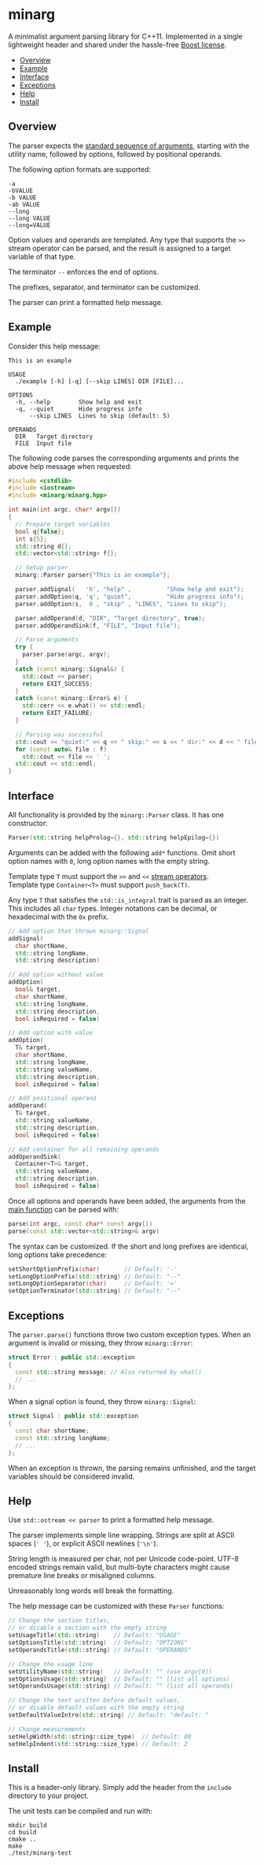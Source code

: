 minarg
======

A minimalist argument parsing library for C++11.
Implemented in a single lightweight header and
shared under the hassle-free [Boost license][boost].

- [Overview](#overview)
- [Example](#example)
- [Interface](#interface)
- [Exceptions](#exceptions)
- [Help](#help)
- [Install](#install)


Overview
--------

The parser expects the [standard sequence of arguments][posix],
starting with the utility name, followed by options,
followed by positional operands.

The following option formats are supported:

```
-a
-bVALUE
-b VALUE
-ab VALUE
--long
--long VALUE
--long=VALUE
```

Option values and operands are templated.
Any type that supports the `>>` stream operator can be parsed,
and the result is assigned to a target variable of that type.

The terminator `--` enforces the end of options.

The prefixes, separator, and terminator can be customized.

The parser can print a formatted help message.


Example
-------

Consider this help message:

```
This is an example

USAGE
  ./example [-h] [-q] [--skip LINES] DIR [FILE]...

OPTIONS
  -h, --help        Show help and exit
  -q, --quiet       Hide progress info
      --skip LINES  Lines to skip (default: 5)

OPERANDS
  DIR   Target directory
  FILE  Input file

```

The following code parses the corresponding arguments
and prints the above help message when requested:

```cpp
#include <cstdlib>
#include <iostream>
#include <minarg/minarg.hpp>

int main(int argc, char* argv[])
{
  // Prepare target variables
  bool q{false};
  int s{5};
  std::string d{};
  std::vector<std::string> f{};

  // Setup parser
  minarg::Parser parser{"This is an example"};

  parser.addSignal(   'h', "help" ,          "Show help and exit");
  parser.addOption(q, 'q', "quiet",          "Hide progress info");
  parser.addOption(s,  0 , "skip" , "LINES", "Lines to skip");

  parser.addOperand(d, "DIR", "Target directory", true);
  parser.addOperandSink(f, "FILE", "Input file");

  // Parse arguments
  try {
    parser.parse(argc, argv);
  }
  catch (const minarg::Signal&) {
    std::cout << parser;
    return EXIT_SUCCESS;
  }
  catch (const minarg::Error& e) {
    std::cerr << e.what() << std::endl;
    return EXIT_FAILURE;
  }

  // Parsing was successful
  std::cout << "quiet:" << q << " skip:" << s << " dir:" << d << " files:";
  for (const auto& file : f)
    std::cout << file << ' ';
  std::cout << std::endl;
}
```


Interface
---------

All functionality is provided by the `minarg::Parser` class.
It has one constructor:

```cpp
Parser(std::string helpProlog={}, std::string helpEpilog={})
```

Arguments can be added with the following `add*` functions.
Omit short option names with `0`, long option names with the empty string.

Template type `T` must support the `>>` and `<<` [stream operators][cppStream].\
Template type `Container<T>` must support `push_back(T)`.

Any type `T` that satisfies the `std::is_integral` trait
is parsed as an integer. This includes all `char` types.
Integer notations can be decimal, or hexadecimal with the `0x` prefix.

```cpp
// Add option that throws minarg::Signal
addSignal(
  char shortName,
  std::string longName,
  std::string description)

// Add option without value
addOption(
  bool& target,
  char shortName,
  std::string longName,
  std::string description,
  bool isRequired = false)

// Add option with value
addOption(
  T& target,
  char shortName,
  std::string longName,
  std::string valueName,
  std::string description,
  bool isRequired = false)

// Add positional operand
addOperand(
  T& target,
  std::string valueName,
  std::string description,
  bool isRequired = false)

// Add container for all remaining operands
addOperandSink(
  Container<T>& target,
  std::string valueName,
  std::string description,
  bool isRequired = false)
```

Once all options and operands have been added, the
arguments from the [main function][cppMain] can be parsed with:

```cpp
parse(int argc, const char* const argv[])
parse(const std::vector<std::string>& argv)
```

The syntax can be customized. If the short and long
prefixes are identical, long options take precedence:

```cpp
setShortOptionPrefix(char)       // Default: '-'
setLongOptionPrefix(std::string) // Default: "--"
setLongOptionSeparator(char)     // Default: '='
setOptionTerminator(std::string) // Default: "--"
```

Exceptions
----------

The `parser.parse()` functions throw two custom exception types.
When an argument is invalid or missing, they throw `minarg::Error`:

```cpp
struct Error : public std::exception
{
  const std::string message; // Also returned by what()
  // ...
};
```

When a signal option is found, they throw `minarg::Signal`:

```cpp
struct Signal : public std::exception
{
  const char shortName;
  const std::string longName;
  // ...
};
```

When an exception is thrown, the parsing remains unfinished,
and the target variables should be considered invalid.


Help
----

Use `std::ostream << parser` to print a formatted help message.

The parser implements simple line wrapping. Strings are split
at ASCII spaces (`' '`), or explicit ASCII newlines (`'\n'`).

String length is measured per char, not per Unicode code-point.
UTF-8 encoded strings remain valid, but multi-byte characters
might cause premature line breaks or misaligned columns.

Unreasonably long words will break the formatting.

The help message can be customized with these `Parser` functions:

```cpp
// Change the section titles,
// or disable a section with the empty string
setUsageTitle(std::string)    // Default: "USAGE"
setOptionsTitle(std::string)  // Default: "OPTIONS"
setOperandsTitle(std::string) // Default: "OPERANDS"

// Change the usage line
setUtilityName(std::string)   // Default: "" (use argv[0])
setOptionsUsage(std::string)  // Default: "" (list all options)
setOperandsUsage(std::string) // Default: "" (list all operands)

// Change the text written before default values,
// or disable default values with the empty string
setDefaultValueIntro(std::string) // Default: "default: "

// Change measurements
setHelpWidth(std::string::size_type)  // Default: 80
setHelpIndent(std::string::size_type) // Default: 2
```


Install
-------

This is a header-only library.
Simply add the header from the `include` directory to your project.

The unit tests can be compiled and run with:

```
mkdir build
cd build
cmake ..
make
./test/minarg-test
```


[boost]: https://www.boost.org/users/license.html
[posix]: http://pubs.opengroup.org/onlinepubs/9699919799/basedefs/V1_chap12.html
[cppMain]: https://en.cppreference.com/w/cpp/language/main_function
[cppStream]: https://en.cppreference.com/w/cpp/language/operators#Stream_extraction_and_insertion
